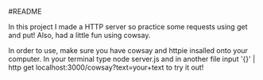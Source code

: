 #README

In this project I made a HTTP server so practice some requests using get and put! Also, had a little fun using cowsay.

In order to use, make sure you have cowsay and httpie insalled onto your computer. In your terminal type node server.js and in another file input '{}' | http get localhost:3000/cowsay?text=your+text to try it out!
